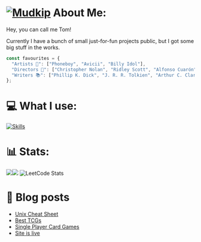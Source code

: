 # [![Mudkip](https://img.pokemondb.net/sprites/black-white/anim/normal/mudkip.gif)](https://pokemondb.net/pokedex/mudkip) About Me:
Hey, you can call me Tom!

Currently I have a bunch of small just-for-fun projects public, but I got some big stuff in the works.

```js
const favourites = {
  "Artists 🎵": ["Phoneboy", "Avicii", "Billy Idol"],
  "Directors 🎥": ["Christopher Nolan", "Ridley Scott", "Alfonso Cuarón"],
  "Writers 📚": ["Phillip K. Dick", "J. R. R. Tolkien", "Arthur C. Clarke"]
};
```

# 💻 What I use:
[![Skills](https://skills.syvixor.com/api/icons?i=html,css,js,ts,nestjs,nextjs,react,nodejs,deno,python,java,lua,bash,postman,git,docker,kubernetes,sqlserver,sqlite,mysql,proxmox,capacitor,godot,obsidian&perline=12)](https://tomasmartinez.xyz)

# 📊 Stats:
![](https://github-readme-stats.vercel.app/api?username=shadow1363&theme=transparent&hide_border=true&include_all_commits=false&count_private=false)![](https://github-readme-stats.vercel.app/api/top-langs/?username=shadow1363&theme=transparent&hide_border=true&include_all_commits=false&count_private=false&layout=compact)
![LeetCode Stats](https://leetcard.jacoblin.cool/Shadow1363?theme=transparent&font=JetBrains%20Mono)
# 📝 Blog posts
<!-- BLOG-POST-LIST:START -->
- [Unix Cheat Sheet](https://blog.tomasmartinez.xyz/blog/2025/08/16/unix-cheat-sheet/)
- [Best TCGs](https://blog.tomasmartinez.xyz/blog/2025/04/06/best-tcgs/)
- [Single Player Card Games](https://blog.tomasmartinez.xyz/blog/2025/03/12/single-player-card-games/)
- [Site is live](https://blog.tomasmartinez.xyz/blog/2025/03/10/site-is-live/)
<!-- BLOG-POST-LIST:END -->
